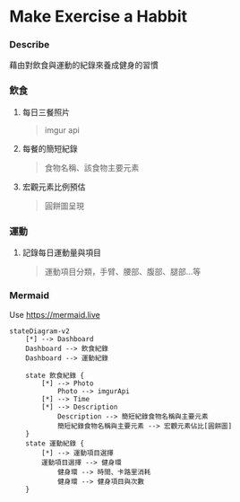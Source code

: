# Make Exercise a Habbit

### Describe
藉由對飲食與運動的紀錄來養成健身的習慣

### 飲食
1. 每日三餐照片
   > imgur api
2. 每餐的簡短紀錄
   > 食物名稱、該食物主要元素
3. 宏觀元素比例預估
   > 圓餅圖呈現

### 運動
1. 記錄每日運動量與項目
   > 運動項目分類，手臂、腰部、腹部、腿部...等

### Mermaid
Use https://mermaid.live

```mermaid
stateDiagram-v2
    [*] --> Dashboard
    Dashboard --> 飲食紀錄
    Dashboard --> 運動紀錄

    state 飲食紀錄 {
        [*] --> Photo
            Photo --> imgurApi
        [*] --> Time
        [*] --> Description
            Description --> 簡短紀錄食物名稱與主要元素
            簡短紀錄食物名稱與主要元素 --> 宏觀元素佔比[圓餅圖]
    }
    state 運動紀錄 {
        [*] --> 運動項目選擇
        運動項目選擇 --> 健身環
            健身環 --> 時間、卡路里消耗
            健身環 --> 健身項目與次數
    }
```
